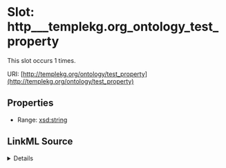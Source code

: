 

# Slot: http___templekg.org_ontology_test_property




This slot occurs 1 times.


URI: [http://templekg.org/ontology/test_property](http://templekg.org/ontology/test_property)



<!-- no inheritance hierarchy -->








## Properties

* Range: [xsd:string](http://www.w3.org/2001/XMLSchema#string)







## LinkML Source

<details>

```yaml
name: http___templekg.org_ontology_test_property
from_schema: okns:climatepub4-kg
rank: 1000
slot_uri: http://templekg.org/ontology/test_property
alias: http___templekg.org_ontology_test_property
range: string

```
</details>